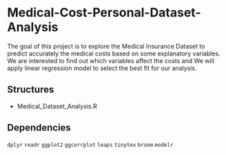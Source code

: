 # Medical-Cost-Personal-Dataset-Analysis

The goal of this project is to explore the Medical Insurance Dataset to predict accurately the medical costs based on some explanatory variables. We are interested to find out which variables affect the costs and We
will apply linear regression model to select the best fit for our analysis.

## Structures
- Medical_Dataset_Analysis.R


## Dependencies
`dplyr` `readr` `ggplot2` `ggcorrplot` `leaps` `tinytex` `broom` `modelr`

